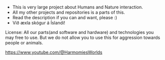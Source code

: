 - This is very large project about Humans and Nature interaction. 
- All my other projects and repositories is a parts of this.
- Read the description if you can and want, please :)
- Við æxla skógur á Íslandi!

License:   All our parts(and software and hardware) and technologies you may free to use. 
          But we do not allow you to use this for aggression towards people or animals.

https://www.youtube.com/@HarmomiesWorlds
